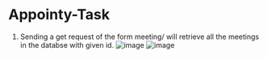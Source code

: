 # Appointy-Task

1. Sending a get request of the form meeting/<id here> will retrieve all the meetings in the databse with given id.
  ![image](https://user-images.githubusercontent.com/49359890/96423426-f261ac80-1216-11eb-9974-d86fb5e53c33.png)
  ![image](https://user-images.githubusercontent.com/49359890/96423605-2b018600-1217-11eb-8555-6f9833629d97.png)


  
